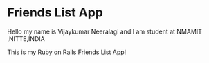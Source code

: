 # Friends List App

Hello my name is Vijaykumar Neeralagi and I am student at NMAMIT ,NITTE,INDIA

This is my Ruby on Rails Friends List App!


